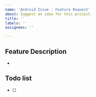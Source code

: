 ```yaml
---
name: 'Android Issue : Feature Request'
about: Suggest an idea for this project.
title: ''
labels: ''
assignees: ''

---
```


<!--
✅ 어떤 기능인지 구체적으로 설명해주세요.
-->
## Feature Description
- 

<!--
✅ 개발이 필요한 기능을 요약해주세요.
-->

## Todo list

- [ ] 

<!--
✅ Label을 설정하였는지 확인해주세요.
✅ Assignee를 지정하였는지 확인해주세요.
-->
